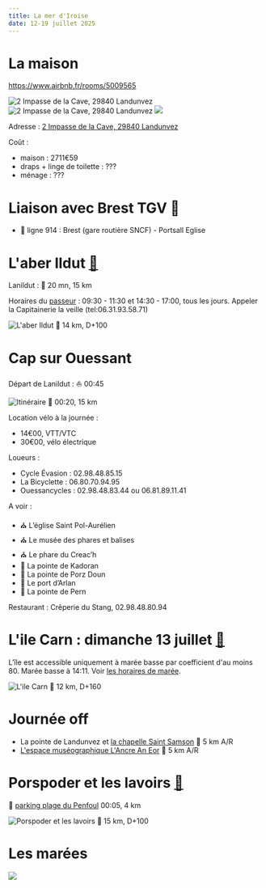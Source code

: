 ```yaml
---
title: La mer d'Iroise
date: 12-19 juillet 2025
---
```


<style type="text/css">
@import url("https://unpkg.com/sakura.css/css/normalize.css");
@import url("https://unpkg.com/sakura.css/css/sakura.css");
</style>

# La maison

<https://www.airbnb.fr/rooms/5009565>

![2 Impasse de la Cave, 29840 Landunvez](images/maison.png) 
![2 Impasse de la Cave, 29840 Landunvez](images/satellite.png)
[![](images/map.png)](https://maps.app.goo.gl/bDVwjnGXxwrwoDpc9)

Adresse : [2 Impasse de la Cave, 29840 Landunvez](https://maps.app.goo.gl/2ZrQymahHMxkQm5CA)

Coût :

- maison : 2711€59
- draps + linge de toilette : ???
- ménage : ???

<!---
Chambres :

- 1 chambre double (10, 20, 21)
- 1 chambre double (11)
- 1 chambre double (12, )
- 1 chambre double (14, )
- 1 chambre double (15, )
- 2 lits superposés (13, )
- 1 lit bateau (23)
- 1 lit simple (24)
- 1 chambre double avec douche (26)

- Rdc : 1 chambre double vue mer
- 1er étage :
    - 4 chambres double vue mer
    - 1 chambres deux lits simples superposés vue jardin
    - 1 dortoir 2 lits simples 1 lit.
-->

# Liaison avec Brest TGV 🚆

- 🚌 ligne 914 : Brest (gare routière SNCF) - Portsall Eglise

# L'aber Ildut [🥾](https://ignrando.fr/fr/parcours/fiche/details/id/2908227)

Lanildut : 🚗 20 mn, 15 km

Horaires du [passeur](https://www.iroise-bretagne.bzh/commerce/passage-de-laber-phine-la-passeuse/) : 09:30 - 11:30	et 14:30 - 17:00, tous les jours. Appeler la Capitainerie la veille (tel:06.31.93.58.71)

![L'aber Ildut 🥾 14 km, D+100](images/aber-ildut.png)


# Cap sur Ouessant

Départ de Lanildut : ⛵ 00:45

![Itinéraire 🚗 00:20, 15 km](images/home-lanildut.png)

Location vélo à la journée :

- 14€00, VTT/VTC
- 30€00, vélo électrique

Loueurs :

- Cycle Évasion : 02.98.48.85.15 
- La Bicyclette : 06.80.70.94.95
- Ouessancycles : 02.98.48.83.44 ou 06.81.89.11.41

A voir :

- ⛪ L’église Saint Pol-Aurélien
- ⛪ Le musée des phares et balises
- ⛪ Le phare du Creac’h
- 🌊 La pointe de Kadoran
- 🌊 La pointe de Porz Doun
- 🌊 Le port d’Arlan
- 🌊 La pointe de Pern

Restaurant : Crêperie du Stang, 02.98.48.80.94


# L'ile Carn : dimanche 13 juillet [🥾](https://ignrando.fr/fr/parcours/fiche/details/id/2908255)

L’île est accessible uniquement à marée basse par coefficient d'au moins 80. Marée basse à 14:11. Voir [les horaires de marée](#les-marées).

![L'ile Carn 🥾 12 km, D+160](images/ile-carn.png)

# Journée off

- La pointe de Landunvez et [la chapelle Saint Samson](https://www.iroise-bretagne.bzh/activite/chapelle-saint-samson/) 🥾 5 km A/R
- [L'espace muséographique L'Ancre An Eor](https://www.iroise-bretagne.bzh/activite/lancre-an-eor-espace-museographique-dans-le-sillage-de-lamoco-cadiz/) 🥾 5 km A/R

# Porspoder et les lavoirs [🥾](https://ignrando.fr/fr/parcours/fiche/details/id/2908755)

🚗 [parking plage du Penfoul](https://maps.app.goo.gl/NPAxfjhKVGw5DN3U6) 00:05, 4 km

![Porspoder et les lavoirs 🥾 15 km, D+100](images/porspoder.png)

# Les marées

![](images/marees.png)